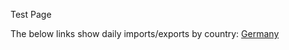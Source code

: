 Test Page 

The below links show daily imports/exports by country:
[Germany](https://benmcwilliams.github.io/GasFlows/DE.html)

